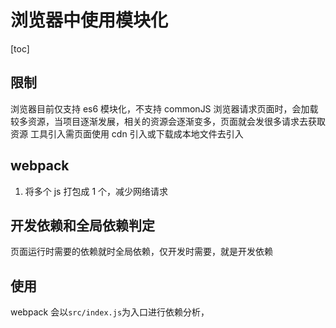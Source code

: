 # 浏览器中使用模块化

[toc]

## 限制

浏览器目前仅支持 es6 模块化，不支持 commonJS
浏览器请求页面时，会加载较多资源，当项目逐渐发展，相关的资源会逐渐变多，页面就会发很多请求去获取资源
工具引入需页面使用 cdn 引入或下载成本地文件去引入

## webpack

1. 将多个 js 打包成 1 个，减少网络请求

## 开发依赖和全局依赖判定

页面运行时需要的依赖就时全局依赖，仅开发时需要，就是开发依赖

## 使用

webpack 会以`src/index.js`为入口进行依赖分析，

